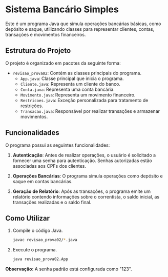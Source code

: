# Sistema Bancário Simples

Este é um programa Java que simula operações bancárias básicas, como depósito e saque, utilizando classes para representar clientes, contas, transações e movimentos financeiros.

## Estrutura do Projeto

O projeto é organizado em pacotes da seguinte forma:

- `revisao_prova02`: Contém as classes principais do programa.
    - `App.java`: Classe principal que inicia o programa.
    - `Cliente.java`: Representa um cliente do banco.
    - `Conta.java`: Representa uma conta bancária.
    - `Movimento.java`: Representa um movimento financeiro.
    - `Restricoes.java`: Exceção personalizada para tratamento de restrições.
    - `Transacao.java`: Responsável por realizar transações e armazenar movimentos.

## Funcionalidades

O programa possui as seguintes funcionalidades:

1. **Autenticação**: Antes de realizar operações, o usuário é solicitado a fornecer uma senha para autenticação. Senhas autorizadas estão associadas aos CPFs dos clientes.

2. **Operações Bancárias**: O programa simula operações como depósito e saque em contas bancárias.

3. **Geração de Relatório**: Após as transações, o programa emite um relatório contendo informações sobre o correntista, o saldo inicial, as transações realizadas e o saldo final.

## Como Utilizar

1. Compile o código Java.
   ```bash
   javac revisao_prova02/*.java
   ```

2. Execute o programa.
   ```bash
   java revisao_prova02.App
   ```

**Observação:** A senha padrão está configurada como "123".
